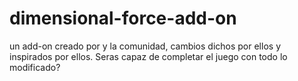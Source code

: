 # dimensional-force-add-on
un add-on creado por y la comunidad, cambios dichos por ellos y inspirados por ellos. Seras capaz de completar el juego con todo lo modificado?
